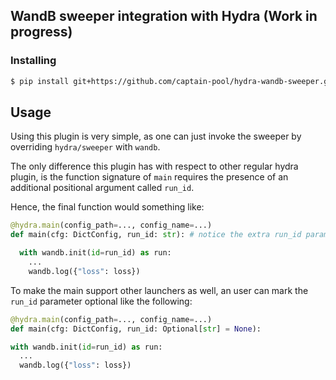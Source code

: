 ## WandB sweeper integration with Hydra (Work in progress)

### Installing

```bash
$ pip install git+https://github.com/captain-pool/hydra-wandb-sweeper.git
```


## Usage

Using this plugin is very simple, as one can just invoke the sweeper by overriding `hydra/sweeper` with `wandb`.

The only difference this plugin has with respect to other regular hydra plugin, is the function signature of `main` requires the presence of an additional positional argument called `run_id`.

Hence, the final function would something like:
```python
@hydra.main(config_path=..., config_name=...)
def main(cfg: DictConfig, run_id: str): # notice the extra run_id parameter

  with wandb.init(id=run_id) as run:
    ...
    wandb.log({"loss": loss})
```

To make the main support other launchers as well, an user can mark the `run_id` parameter optional like the following:

```python
@hydra.main(config_path=..., config_name=...)
def main(cfg: DictConfig, run_id: Optional[str] = None):

with wandb.init(id=run_id) as run:
  ...
  wandb.log({"loss": loss})
```
